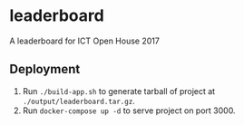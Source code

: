 # leaderboard

A leaderboard for ICT Open House 2017

## Deployment
1. Run `./build-app.sh` to generate tarball of project at `./output/leaderboard.tar.gz`.
2. Run `docker-compose up -d` to serve project on port 3000. 
